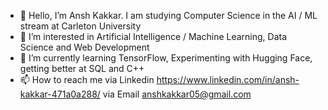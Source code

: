 - 👋 Hello, I’m Ansh Kakkar. I am studying Computer Science in the AI / ML stream at Carleton University
- 👀 I’m interested in Artificial Intelligence / Machine Learning, Data Science and Web Development
- 🌱 I’m currently learning TensorFlow, Experimenting with Hugging Face, getting better at SQL and C++
- 📫 How to reach me 
    via Linkedin https://www.linkedin.com/in/ansh-kakkar-471a0a288/
    via Email anshkakkar05@gmail.com


